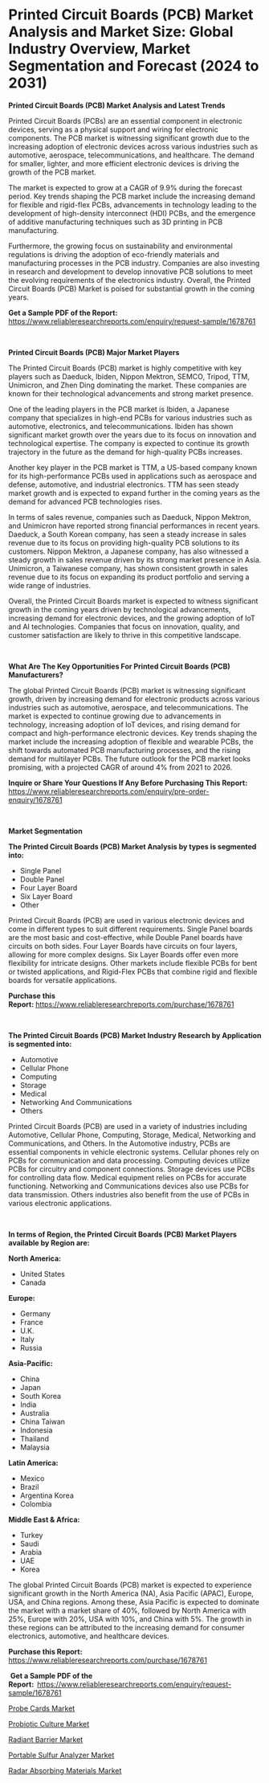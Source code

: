 <p><h1>Printed Circuit Boards (PCB) Market Analysis and Market Size: Global Industry Overview, Market Segmentation and Forecast (2024 to 2031)</h1></p><p><strong>Printed Circuit Boards (PCB) Market Analysis and Latest Trends</strong></p>
<p><p>Printed Circuit Boards (PCBs) are an essential component in electronic devices, serving as a physical support and wiring for electronic components. The PCB market is witnessing significant growth due to the increasing adoption of electronic devices across various industries such as automotive, aerospace, telecommunications, and healthcare. The demand for smaller, lighter, and more efficient electronic devices is driving the growth of the PCB market.</p><p>The market is expected to grow at a CAGR of 9.9% during the forecast period. Key trends shaping the PCB market include the increasing demand for flexible and rigid-flex PCBs, advancements in technology leading to the development of high-density interconnect (HDI) PCBs, and the emergence of additive manufacturing techniques such as 3D printing in PCB manufacturing.</p><p>Furthermore, the growing focus on sustainability and environmental regulations is driving the adoption of eco-friendly materials and manufacturing processes in the PCB industry. Companies are also investing in research and development to develop innovative PCB solutions to meet the evolving requirements of the electronics industry. Overall, the Printed Circuit Boards (PCB) Market is poised for substantial growth in the coming years.</p></p>
<p><strong>Get a Sample PDF of the Report:&nbsp;</strong> <a href="https://www.reliableresearchreports.com/enquiry/request-sample/1678761">https://www.reliableresearchreports.com/enquiry/request-sample/1678761</a></p>
<p>&nbsp;</p>
<p><strong>Printed Circuit Boards (PCB) Major Market Players</strong></p>
<p><p>The Printed Circuit Boards (PCB) market is highly competitive with key players such as Daeduck, Ibiden, Nippon Mektron, SEMCO, Tripod, TTM, Unimicron, and Zhen Ding dominating the market. These companies are known for their technological advancements and strong market presence.</p><p>One of the leading players in the PCB market is Ibiden, a Japanese company that specializes in high-end PCBs for various industries such as automotive, electronics, and telecommunications. Ibiden has shown significant market growth over the years due to its focus on innovation and technological expertise. The company is expected to continue its growth trajectory in the future as the demand for high-quality PCBs increases.</p><p>Another key player in the PCB market is TTM, a US-based company known for its high-performance PCBs used in applications such as aerospace and defense, automotive, and industrial electronics. TTM has seen steady market growth and is expected to expand further in the coming years as the demand for advanced PCB technologies rises.</p><p>In terms of sales revenue, companies such as Daeduck, Nippon Mektron, and Unimicron have reported strong financial performances in recent years. Daeduck, a South Korean company, has seen a steady increase in sales revenue due to its focus on providing high-quality PCB solutions to its customers. Nippon Mektron, a Japanese company, has also witnessed a steady growth in sales revenue driven by its strong market presence in Asia. Unimicron, a Taiwanese company, has shown consistent growth in sales revenue due to its focus on expanding its product portfolio and serving a wide range of industries.</p><p>Overall, the Printed Circuit Boards market is expected to witness significant growth in the coming years driven by technological advancements, increasing demand for electronic devices, and the growing adoption of IoT and AI technologies. Companies that focus on innovation, quality, and customer satisfaction are likely to thrive in this competitive landscape.</p></p>
<p>&nbsp;</p>
<p><strong>What Are The Key Opportunities For Printed Circuit Boards (PCB) Manufacturers?</strong></p>
<p><p>The global Printed Circuit Boards (PCB) market is witnessing significant growth, driven by increasing demand for electronic products across various industries such as automotive, aerospace, and telecommunications. The market is expected to continue growing due to advancements in technology, increasing adoption of IoT devices, and rising demand for compact and high-performance electronic devices. Key trends shaping the market include the increasing adoption of flexible and wearable PCBs, the shift towards automated PCB manufacturing processes, and the rising demand for multilayer PCBs. The future outlook for the PCB market looks promising, with a projected CAGR of around 4% from 2021 to 2026.</p></p>
<p><strong>Inquire or Share Your Questions If Any Before Purchasing This Report:</strong> <a href="https://www.reliableresearchreports.com/enquiry/pre-order-enquiry/1678761">https://www.reliableresearchreports.com/enquiry/pre-order-enquiry/1678761</a></p>
<p>&nbsp;</p>
<p><strong>Market Segmentation</strong></p>
<p><strong>The Printed Circuit Boards (PCB) Market Analysis by types is segmented into:</strong></p>
<p><ul><li>Single Panel</li><li>Double Panel</li><li>Four Layer Board</li><li>Six Layer Board</li><li>Other</li></ul></p>
<p><p>Printed Circuit Boards (PCB) are used in various electronic devices and come in different types to suit different requirements. Single Panel boards are the most basic and cost-effective, while Double Panel boards have circuits on both sides. Four Layer Boards have circuits on four layers, allowing for more complex designs. Six Layer Boards offer even more flexibility for intricate designs. Other markets include flexible PCBs for bent or twisted applications, and Rigid-Flex PCBs that combine rigid and flexible boards for versatile applications.</p></p>
<p><strong>Purchase this Report:&nbsp;</strong><a href="https://www.reliableresearchreports.com/purchase/1678761">https://www.reliableresearchreports.com/purchase/1678761</a></p>
<p>&nbsp;</p>
<p><strong>The Printed Circuit Boards (PCB) Market Industry Research by Application is segmented into:</strong></p>
<p><ul><li>Automotive</li><li>Cellular Phone</li><li>Computing</li><li>Storage</li><li>Medical</li><li>Networking And Communications</li><li>Others</li></ul></p>
<p><p>Printed Circuit Boards (PCB) are used in a variety of industries including Automotive, Cellular Phone, Computing, Storage, Medical, Networking and Communications, and Others. In the Automotive industry, PCBs are essential components in vehicle electronic systems. Cellular phones rely on PCBs for communication and data processing. Computing devices utilize PCBs for circuitry and component connections. Storage devices use PCBs for controlling data flow. Medical equipment relies on PCBs for accurate functioning. Networking and Communications devices also use PCBs for data transmission. Others industries also benefit from the use of PCBs in various electronic applications.</p></p>
<p>&nbsp;</p>
<p><strong>In terms of Region, the Printed Circuit Boards (PCB) Market Players available by Region are:</strong></p>
<p>
    <p> <strong> North America: </strong>
        <ul>
            <li>United States</li>
            <li>Canada</li>
        </ul>
        </p> 
    <p> <strong> Europe: </strong>
        <ul>
            <li>Germany</li>
            <li>France</li>
            <li>U.K.</li>
            <li>Italy</li>
            <li>Russia</li>
        </ul>
        </p> 
    <p> <strong> Asia-Pacific: </strong>
        <ul>
            <li>China</li>
            <li>Japan</li>
            <li>South Korea</li>
            <li>India</li>
            <li>Australia</li>
            <li>China Taiwan</li>
            <li>Indonesia</li>
            <li>Thailand</li>
            <li>Malaysia</li>
        </ul>
        </p> 
    <p> <strong> Latin America: </strong>
        <ul>
            <li>Mexico</li>
            <li>Brazil</li>
            <li>Argentina Korea</li>
            <li>Colombia</li>
        </ul>
        </p> 
    <p> <strong> Middle East & Africa: </strong>
        <ul>
            <li>Turkey</li>
            <li>Saudi</li>
            <li>Arabia</li>
            <li>UAE</li>
            <li>Korea</li>
        </ul>
    </p>
    </p>
<p><p>The global Printed Circuit Boards (PCB) market is expected to experience significant growth in the North America (NA), Asia Pacific (APAC), Europe, USA, and China regions. Among these, Asia Pacific is expected to dominate the market with a market share of 40%, followed by North America with 25%, Europe with 20%, USA with 10%, and China with 5%. The growth in these regions can be attributed to the increasing demand for consumer electronics, automotive, and healthcare devices.</p></p>
<p><strong>Purchase this Report: </strong><a href="https://www.reliableresearchreports.com/purchase/1678761">https://www.reliableresearchreports.com/purchase/1678761</a></p>
<p>&nbsp;<strong>Get a Sample PDF of the Report:&nbsp;&nbsp;</strong><a href="https://www.reliableresearchreports.com/enquiry/request-sample/1678761">https://www.reliableresearchreports.com/enquiry/request-sample/1678761</a></p>
<p><strong></strong></p>
<p><p><a href="https://medium.com/p/c9341d14e8e7/edit">Probe Cards Market</a></p><p><a href="https://medium.com/@teresalittle41/probiotic-culture-market-share-evolution-and-market-growth-trends-2024-2031-143a8a042ea8">Probiotic Culture Market</a></p><p><a href="https://medium.com/@jeanlopez1945/radiant-barrier-market-insight-market-trends-growth-forecasted-from-2024-to-2031-f153b3031d80">Radiant Barrier Market</a></p><p><a href="https://medium.com/@emilywong49/portable-sulfur-analyzer-nbsp-market-focuses-on-market-share-size-and-projected-forecast-till-2031-e67b9e5448a8">Portable Sulfur Analyzer Market</a></p><p><a href="https://medium.com/@jeanlopez1945/radar-absorbing-materials-market-competitive-analysis-market-trends-and-forecast-to-2031-712d742dfeaf">Radar Absorbing Materials Market</a></p></p>